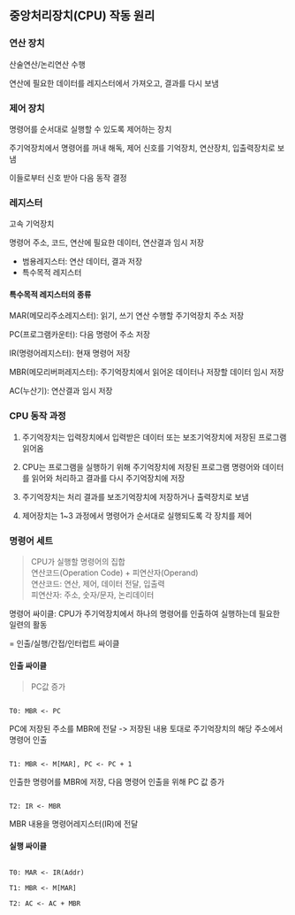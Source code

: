## 중앙처리장치(CPU) 작동 원리

### 연산 장치

산술연산/논리연산 수행

연산에 필요한 데이터를 레지스터에서 가져오고, 결과를 다시 보냄

### 제어 장치

명령어를 순서대로 실행할 수 있도록 제어하는 장치

주기억장치에서 명령어를 꺼내 해독, 제어 신호를 기억장치, 연산장치, 입출력장치로 보냄

이들로부터 신호 받아 다음 동작 결정

### 레지스터

고속 기억장치

명령어 주소, 코드, 연산에 필요한 데이터, 연산결과 임시 저장

- 범용레지스터: 연산 데이터, 결과 저장
- 특수목적 레지스터

#### 특수목적 레지스터의 종류

MAR(메모리주소레지스터): 읽기, 쓰기 연산 수행할 주기억장치 주소 저장

PC(프로그램카운터): 다음 명령어 주소 저장

IR(명령어레지스터): 현재 명령어 저장

MBR(메모리버퍼레지스터): 주기억장치에서 읽어온 데이터나 저장할 데이터 임시 저장

AC(누산기): 연산결과 임시 저장

### CPU 동작 과정

1. 주기억장치는 입력장치에서 입력받은 데이터 또는 보조기억장치에 저장된 프로그램 읽어옴

1. CPU는 프로그램을 실행하기 위해 주기억장치에 저장된 프로그램 명령어와 데이터를 읽어와 처리하고 결과를 다시 주기억장치에 저장

1. 주기억장치는 처리 결과를 보조기억장치에 저장하거나 출력장치로 보냄

1. 제어장치는 1~3 과정에서 명령어가 순서대로 실행되도록 각 장치를 제어

### 명령어 세트

> CPU가 실행할 명령어의 집합<br>
> 연산코드(Operation Code) + 피연산자(Operand)<br>
> 연산코드: 연산, 제어, 데이터 전달, 입출력<br>
> 피연산자: 주소, 숫자/문자, 논리데이터

명령어 싸이클: CPU가 주기억장치에서 하나의 명령어를 인출하여 실행하는데 필요한 일련의 활동

= 인출/실행/간접/인터럽트 싸이클

#### 인출 싸이클

> PC값 증가

<Code>
T0: MBR <- PC
</Code>

PC에 저장된 주소를 MBR에 전달 -> 저장된 내용 토대로 주기억장치의 해당 주소에서 명령어 인출

<code>
T1: MBR <- M[MAR], PC <- PC + 1
</code>

인출한 명령어를 MBR에 저장, 다음 명령어 인출을 위해 PC 값 증가

<code>
T2: IR <- MBR
</code>

MBR 내용을 명령어레지스터(IR)에 전달

#### 실행 싸이클

<code>
T0: MAR <- IR(Addr)<br>
T1: MBR <- M[MAR]<br>
T2: AC <- AC + MBR
</code>
